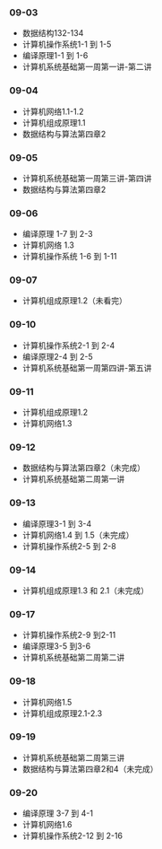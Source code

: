 ### 09-03
* 数据结构132-134
* 计算机操作系统1-1 到 1-5
* 编译原理1-1 到 1-6
* 计算机系统基础第一周第一讲-第二讲
### 09-04
* 计算机网络1.1-1.2
* 计算机组成原理1.1
* 数据结构与算法第四章2
### 09-05
* 计算机系统基础第一周第三讲-第四讲
* 数据结构与算法第四章2
### 09-06
* 编译原理 1-7 到 2-3
* 计算机网络 1.3
* 计算机操作系统 1-6 到 1-11
### 09-07
* 计算机组成原理1.2（未看完）
### 09-10
* 计算机操作系统2-1 到 2-4
* 编译原理2-4 到 2-5
* 计算机系统基础第一周第四讲-第五讲
### 09-11
* 计算机组成原理1.2
* 计算机网络1.3
### 09-12
* 数据结构与算法第四章2（未完成）
* 计算机系统基础第二周第一讲
### 09-13
* 编译原理3-1 到 3-4
* 计算机网络1.4 到 1.5（未完成）
* 计算机操作系统2-5 到 2-8
### 09-14
* 计算机组成原理1.3 和 2.1（未完成）
### 09-17
* 计算机操作系统2-9 到2-11
* 编译原理3-5 到3-6
* 计算机系统基础第二周第二讲
### 09-18
* 计算机网络1.5
* 计算机组成原理2.1-2.3
### 09-19
* 计算机系统基础第二周第三讲
* 数据结构与算法第四章2和4（未完成）
### 09-20
* 编译原理 3-7 到 4-1
* 计算机网络1.6
* 计算机操作系统2-12 到 2-16

